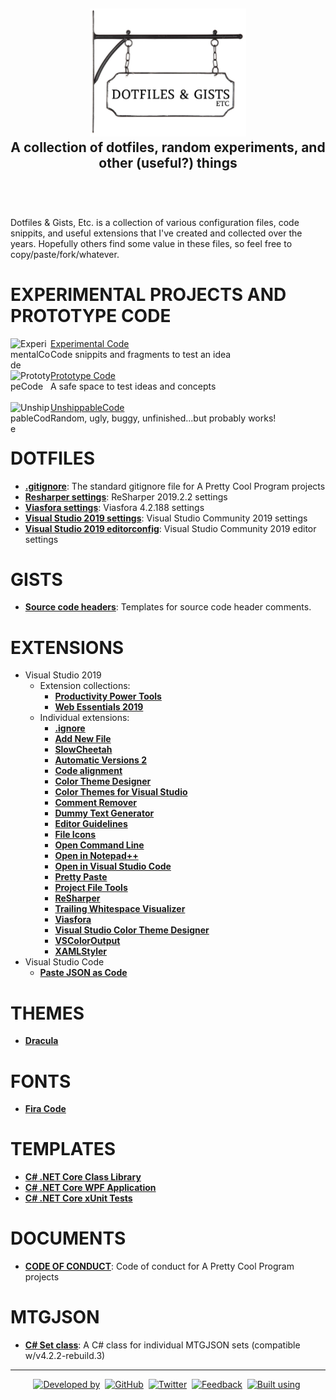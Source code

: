 <!-- GRU-Readme-For-Projects v3.1.0.191003 (https://github.com/APrettyCoolProgram/GRU-Readme) -------------------------
     GRU-README-For-Projects is customizable README.md template written in GitHub-flavored Markdown and HTML, intended
     for use with GitHub repositories that contain references to other repositories, rather than being a code
     repository itself. The source contains an abundance of comments walking you through how to use each component.
---------------------------------------------------------------------------------------------------------------------->

<h2 align="center">
  <img src="https://github.com/APrettyCoolProgram/DotfilesAndGistsEtc/blob/master/reporesources/image/dotfilesAndGistsEtcLogo-large.png" alt="Repository logo" width="250"><br>
  A collection of dotfiles, random experiments, and other (useful?) things<br>
  <br>
</h2>
<br>

Dotfiles & Gists, Etc. is a collection of various configuration files, code snippits, and useful extensions that I've created and collected over the years. Hopefully others find some value in these files, so feel free to copy/paste/fork/whatever.

# EXPERIMENTAL PROJECTS AND PROTOTYPE CODE

<div>
  <a href="https://github.com/APrettyCoolProgram/ExperimentalCode">
    <img src="https://github.com/APrettyCoolProgram/ExperimentalCode/blob/master/reporesources/image/experimentalCodeLogo-small.png" align="left" title="ExperimentalCode" width="64">
  </a>
  <a href="https://github.com/APrettyCoolProgram/ExperimentalCode">Experimental Code</a>
  <br>
  Code snippits and fragments to test an idea
</div>
<br>
<div>
  <a href="https://github.com/APrettyCoolProgram/PrototypeCode">
    <img src="https://github.com/APrettyCoolProgram/PrototypeCode/blob/master/reporesources/image/prototypeCodeLogo-small.png" align="left" title="PrototypeCode" width="64">
  </a>
  <a href="https://github.com/APrettyCoolProgram/PrototypeCode">Prototype Code</a>
  <br>
  A safe space to test ideas and concepts
</div>
<br>
<div>
  <a href="https://github.com/APrettyCoolProgram/UnshippableCode">
    <img src="https://github.com/APrettyCoolProgram/UnshippableCode/blob/master/reporesources/image/unshippableCodeLogo-small.png" align="left" title="UnshippableCode" width="64">
  </a>
  <a href="https://github.com/APrettyCoolProgram/UnshippableCode">UnshippableCode</a>
  <br>
  Random, ugly, buggy, unfinished...but probably works!
</div>

# DOTFILES
* [**.gitignore**](https://github.com/APrettyCoolProgram/dotfiles-gists-etc/blob/master/.gitignore): The standard gitignore file for A Pretty Cool Program projects
* [**Resharper settings**](https://github.com/APrettyCoolProgram/DotfilesAndGistsEtc/blob/master/dotfiles/resharper.DotSettings): ReSharper 2019.2.2 settings
* [**Viasfora settings**](https://github.com/APrettyCoolProgram/DotfilesAndGistsEtc/blob/master/dotfiles/viasfora.xml): Viasfora 4.2.188 settings
* [**Visual Studio 2019 settings**](https://github.com/APrettyCoolProgram/DotfilesAndGistsEtc/blob/master/dotfiles/visual-studio-2019.vssettings): Visual Studio Community 2019 settings
* [**Visual Studio 2019 editorconfig**](https://github.com/APrettyCoolProgram/DotfilesAndGistsEtc/blob/master/dotfiles/visual-studio-2019.editorconfig): Visual Studio Community 2019 editor settings

# GISTS
* [**Source code headers**](https://gist.github.com/APrettyCoolProgram/7df746be2a69552e0772a78749678856): Templates for source code header comments.

# EXTENSIONS
* Visual Studio 2019
  * Extension collections:
    * [**Productivity Power Tools**](https://marketplace.visualstudio.com/items?itemName=VisualStudioPlatformTeam.ProductivityPowerPack2017)
    * [**Web Essentials 2019**](https://marketplace.visualstudio.com/items?itemName=MadsKristensen.WebEssentials2019&ssr=false)
  * Individual extensions:
    * [**.ignore**](https://marketplace.visualstudio.com/items?itemName=MadsKristensen.ignore)
    * [**Add New File**](https://marketplace.visualstudio.com/items?itemName=MadsKristensen.AddNewFile)
    * [**SlowCheetah**](https://marketplace.visualstudio.com/items?itemName=vscps.SlowCheetah-XMLTransforms)
    * [**Automatic Versions 2**](https://marketplace.visualstudio.com/items?itemName=PrecisionInfinity.AutomaticVersions)
    * [**Code alignment**](https://marketplace.visualstudio.com/items?itemName=cpmcgrath.Codealignment)
    * [**Color Theme Designer**](https://marketplace.visualstudio.com/items?itemName=ms-madsk.ColorThemeDesigner)
    * [**Color Themes for Visual Studio**](https://marketplace.visualstudio.com/items?itemName=VisualStudioPlatformTeam.ColorThemesforVisualStudio)
    * [**Comment Remover**](https://marketplace.visualstudio.com/items?itemName=MadsKristensen.CommentRemover)
    * [**Dummy Text Generator**](https://marketplace.visualstudio.com/items?itemName=MadsKristensen.DummyTextGenerator)
    * [**Editor Guidelines**](https://marketplace.visualstudio.com/items?itemName=PaulHarrington.EditorGuidelines)
    * [**File Icons**](https://marketplace.visualstudio.com/items?itemName=MadsKristensen.FileIcons)
    * [**Open Command Line**](https://marketplace.visualstudio.com/items?itemName=MadsKristensen.OpenCommandLine)
    * [**Open in Notepad++**](https://marketplace.visualstudio.com/items?itemName=CalvinAAllen.OpeninNotepad)
    * [**Open in Visual Studio Code**](https://marketplace.visualstudio.com/items?itemName=MadsKristensen.OpeninVisualStudioCode)
    * [**Pretty Paste**](https://marketplace.visualstudio.com/items?itemName=MadsKristensen.PrettyPaste)
    * [**Project File Tools**](https://marketplace.visualstudio.com/items?itemName=ms-madsk.ProjectFileTools)
    * [**ReSharper**](https://marketplace.visualstudio.com/items?itemName=JetBrains.ReSharper)
    * [**Trailing Whitespace Visualizer**](https://marketplace.visualstudio.com/items?itemName=MadsKristensen.TrailingWhitespaceVisualizer)
    * [**Viasfora**](https://marketplace.visualstudio.com/items?itemName=TomasRestrepo.Viasfora)
    * [**Visual Studio Color Theme Designer**](https://marketplace.visualstudio.com/items?itemName=ms-madsk.ColorThemeDesigner)
    * [**VSColorOutput**](https://marketplace.visualstudio.com/items?itemName=MikeWard-AnnArbor.VSColorOutput)
    * [**XAMLStyler**](https://marketplace.visualstudio.com/items?itemName=TeamXavalon.XAMLStyler)
* Visual Studio Code
  * [**Paste JSON as Code**](https://marketplace.visualstudio.com/items?itemName=quicktype.quicktype&ssr=false#overview)

# THEMES
* [**Dracula**](https://draculatheme.com/)

# FONTS
* [**Fira Code**](https://github.com/tonsky/FiraCode)

# TEMPLATES
* [**C# .NET Core Class Library**](https://github.com/APrettyCoolProgram/DotfilesAndGistsEtc/tree/master/project%20templates/Visual%20Studio/CSharp_NETCore_ClassLibrary_Template/src)
* [**C# .NET Core WPF Application**](https://github.com/APrettyCoolProgram/DotfilesAndGistsEtc/tree/master/project%20templates/Visual%20Studio/CSharp_NETCore_WPF_Template/src)
* [**C# .NET Core xUnit Tests**](https://github.com/APrettyCoolProgram/DotfilesAndGistsEtc/tree/master/project%20templates/Visual%20Studio/CSharp_NETCore_xUnit_Template/src)

# DOCUMENTS
* [**CODE OF CONDUCT**](https://github.com/APrettyCoolProgram/DotfilesAndGistsEtc/blob/master/doc/CODE_OF_CONDUCT.md): Code of conduct for A Pretty Cool Program projects

# MTGJSON
* [**C# Set class**](https://github.com/APrettyCoolProgram/DotfilesAndGistsEtc/blob/master/etc/mtgjson/MTGJSON_set.cs): A C# class for individual MTGJSON sets (compatible w/v4.2.2-rebuild.3)

***
<div align="center">

  [![Developed by](https://img.shields.io/badge/developed%20by-A%20Pretty%20Cool%20Program-17806D.svg)](https://aprettycoolprogram.com)&nbsp;
  [![GitHub](https://img.shields.io/github/followers/aprettycoolprogram.svg?label=GitHub&style=social)](https://github.com/APrettyCoolProgram)&nbsp;
  [![Twitter](https://img.shields.io/twitter/follow/aprettycoolprog.svg?label=Twitter&style=social)](https://twitter.com/aprettycoolprog)&nbsp;
  [![Feedback](https://img.shields.io/badge/contact-info@aprettycoolprogram.com-17806D.svg)](mailto:feedback@aprettycoolprogram.com)&nbsp;
  [![Built using](https://img.shields.io/badge/README%20built%20using-GRU%20README-17806D.svg)](https://github.com/APrettyCoolProgram/GRU--Readme)&nbsp;

</div>
